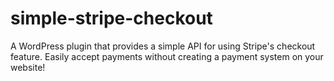 # simple-stripe-checkout
A WordPress plugin that provides a simple API for using Stripe's checkout feature. Easily accept payments without creating a payment system on your website!
